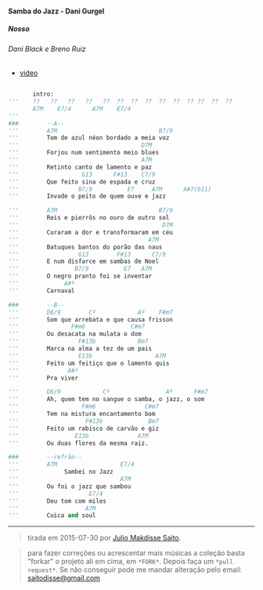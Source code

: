 #### Samba do Jazz - Dani Gurgel
##### Nosso
###### Dani Black e Breno Ruiz
- [video](https://www.youtube.com/watch?v=7iTC9ldjB3A)

```py

       intro:
'''    ??   ??   ??   ??   ??  ??  ??  ??  ??  ??  ?? ??  ??  ??
       A7M    E7/4      A7M    E7/4
'''
###        --A--
'''        A7M                             B7/9
'''        Tom de azul néon bordado a meia voz
'''                                   D7M
'''        Forjou num sentimento meio blues
'''                                   A7M
'''        Retinto canto de lamento e paz
'''                  G13      F#13    C7/9
'''        Que feito sina de espada e cruz
'''                 B7/9          E7     A7M      A#7(b11)
'''        Invade o peito de quem ouve e jazz

'''        A7M                             B7/9
'''        Reis e pierrôs no ouro de outro sol
'''                                         D7M
'''        Curaram a dor e transformaram em céu
'''                                     A7M
'''        Batuques bantos do porão das naus
'''                 G13        F#13      C7/9
'''        E num disfarce em sambas de Noel
'''                B7/9          E7   A7M
'''        O negro pranto foi se inventar
'''             A#º
'''        Carnaval

###        --B--
'''        D6/9        Cº            Aº    F#m7
'''        Som que arrebata e que causa frisson
'''               F#m6             C#m7
'''        Ou desacata na mulata o dom
'''                 F#13b            Bm7
'''        Marca na alma a tez de um pais
'''                 E13b                  A7M
'''        Feito um feitiço que o lamento quis
'''              A#º
'''        Pra viver

'''        D6/9            Cº                Aº      F#m7
'''        Ah, quem tem no sangue o samba, o jazz, o som
'''                  F#m6              C#m7
'''        Tem na mistura encantamento bom
'''                   F#13b             Bm7
'''        Feito um rabisco de carvão e giz
'''                E13b              A7M
'''        Ou duas flores da mesma raiz.

###        --refrão--
'''        A7M                  E7/4
'''             Sambei no Jazz
'''                             A7M
'''        Ou foi o jazz que sambou
'''                    E7/4
'''        Deu tom com miles
'''                   A7M
'''        Cuica and soul
```


-----------------

> tirada em 2015-07-30 por [Julio Makdisse Saito](http://saitodisse.github.io/).


> para fazer correções ou acrescentar mais músicas a coleção basta "forkar" o projeto ali em cima, em `*FORK*`. Depois faça um `*pull request*`. Se não conseguir pode me mandar alteração pelo email: saitodisse@gmail.com
